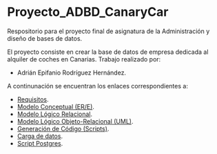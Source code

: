 # Proyecto_ADBD_CanaryCar
Respositorio para el proyecto final de asignatura de la Administración y diseño de bases de datos.

El proyecto consiste en crear la base de datos de empresa dedicada al alquiler de coches en Canarias.
Trabajo realizado por:
* Adrián Epifanio Rodríguez Hernández.

A continunación se encuentran los enlaces correspondientes a:
* [Requisitos](./Requisitos.pdf).
* [Modelo Conceptual (ER/E)](./Modelo%20Conceptual%20ER-E/ERE.pdf).
* [Modelo Lógico Relacional](./Modelo%20Logico%20Relacional/GrafoRelacional.pdf).
* [Modelo Lógico Objeto-Relacional (UML)](./Modelo%20Logico%20Objeto-Relacional-UML/ASIClases.pdf).
* [Generación de Código (Scripts)](./Scripts/ScriptCreacion.pdf).
* [Carga de datos](./Scripts/CSI8.pdf).
* [Script Postgres](./Scripts/ScriptPostgres.sql).
